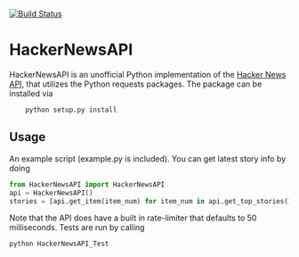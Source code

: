 [![Build Status](https://drone.io/github.com/rpcope1/HackerNewsAPI-Py/status.png)](https://drone.io/github.com/rpcope1/HackerNewsAPI-Py/latest)
# HackerNewsAPI
HackerNewsAPI is an unofficial Python implementation of the [Hacker News API](https://github.com/HackerNews/API), that
utilizes the Python requests packages. The package can be installed via

```
    python setup.py install
```

## Usage
An example script (example.py is included). You can get latest story info by doing

```python
from HackerNewsAPI import HackerNewsAPI
api = HackerNewsAPI()
stories = [api.get_item(item_num) for item_num in api.get_top_stories()]
```

Note that the API does have a built in rate-limiter that defaults to 50 milliseconds.
Tests are run by calling
```
python HackerNewsAPI_Test
```
